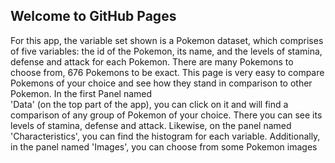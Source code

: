 ## Welcome to GitHub Pages

For this app, the variable set shown is a Pokemon dataset, which comprises of five variables: 
                         the id of the Pokemon, its name, and the levels of stamina, defense and attack for each Pokemon. 
                         There are many Pokemons to choose from, 676 Pokemons to be exact. This page is very easy to compare
                       Pokemons of your choice and see how they stand in comparison to other Pokemon. In the first Panel named  
                       'Data' (on the top part of the app), you can click on it and will find a comparison of any group of 
                       Pokemon of your choice. There you can see its levels of stamina, defense and attack. Likewise, on the
                       panel named 'Characteristics', you can find the histogram for each variable. Additionally, in the panel
                       named 'Images', you can choose from some Pokemon images
